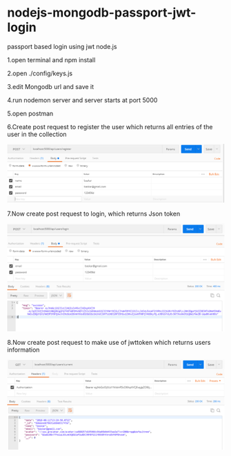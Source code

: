 # nodejs-mongodb-passport-jwt-login
passport based login using jwt node.js

1.open terminal and npm install

2.open ./config/keys.js

3.edit Mongodb url and save it

4.run nodemon server and server starts at port 5000

5.open postman

6.Create post request to register the user which returns all entries of the user in the collection

![alt text](screenshots/s1.png "Picture 1")

7.Now create post request to login, which returns Json token

![alt text](screenshots/s2.PNG "Picture 2")

8.Now create post request to make use of jwttoken which returns users information 

![alt text](screenshots/s3.PNG "Picture 3")
